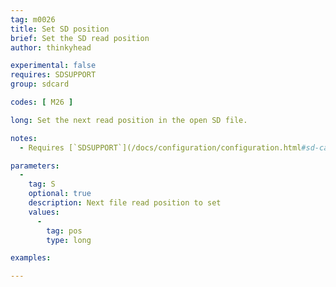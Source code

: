```yaml
---
tag: m0026
title: Set SD position
brief: Set the SD read position
author: thinkyhead

experimental: false
requires: SDSUPPORT
group: sdcard

codes: [ M26 ]

long: Set the next read position in the open SD file.

notes:
  - Requires [`SDSUPPORT`](/docs/configuration/configuration.html#sd-card)

parameters:
  -
    tag: S
    optional: true
    description: Next file read position to set
    values:
      -
        tag: pos
        type: long

examples:

---
```


